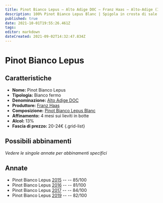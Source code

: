 ```yaml
---
title: Pinot Bianco Lepus – Alto Adige DOC – Franz Haas – Alto-Adige (IT) – 20-24€ – 2★-3★
description: 100% Pinot Bianco Lepus Blanc | Spigola in crosta di sale
published: true
date: 2021-10-01T19:55:26.461Z
tags: 
editor: markdown
dateCreated: 2021-09-02T14:32:47.834Z
---
```


# Pinot Bianco Lepus

## Caratteristiche
- **Nome:** Pinot Bianco Lepus
- **Tipologia:** Bianco fermo
- **Denominazione:** [Alto Adige DOC](/denominazioni/Italia/Alto-Adige/DOC-Alto-Adige)
- **Produttore:** [Franz Haas](/produttori/Italia/Alto-Adige/Franz-Haas) 
- **Composizione:** [Pinot Bianco Lepus Blanc](/vitigni/Francia/pinot-bianco)
- **Affinamento:** 4 mesi sui lieviti in botte
- **Alcol:** 13%
- **Fascia di prezzo:** 20-24€
{.grid-list}

## Possibili abbinamenti
*Vedere le singole annate per abbinamenti specifici*

## Annate
- Pinot Bianco Lepus [2015](/vini/Italia/Alto-Adige/Franz-Haas/Pinot-Bianco-Lepus/2015) -- <span class="star-3"></span> -- 85/100
- Pinot Bianco Lepus [2016](/vini/Italia/Alto-Adige/Franz-Haas/Pinot-Bianco-Lepus/2016) -- <span class="star-2"></span> -- 81/100
- Pinot Bianco Lepus [2017](/vini/Italia/Alto-Adige/Franz-Haas/Pinot-Bianco-Lepus/2017) -- <span class="star-2"></span> -- 84/100
- Pinot Bianco Lepus [2019](/vini/Italia/Alto-Adige/Franz-Haas/Pinot-Bianco-Lepus/2019) -- <span class="star-2"></span> -- 82/100
